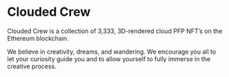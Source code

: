 # Clouded Crew

Clouded Crew is a collection of 3,333, 3D-rendered cloud PFP NFT’s on the Ethereum blockchain.

We believe in creativity, dreams, and wandering. We encourage you all to let your curiosity guide you and to allow yourself to fully immerse in the creative process.
